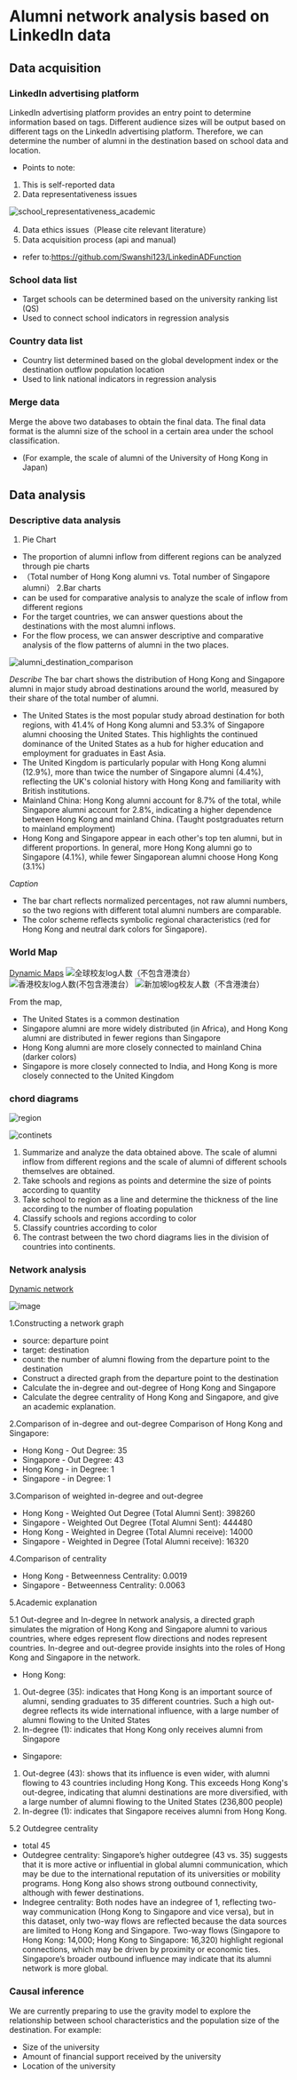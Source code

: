 # Alumni network analysis based on LinkedIn data

## Data acquisition

### LinkedIn advertising platform
LinkedIn advertising platform provides an entry point to determine information based on tags. Different audience sizes will be output based on different tags on the LinkedIn advertising platform. Therefore, we can determine the number of alumni in the destination based on school data and location.
- Points to note:
1. This is self-reported data
2. Data representativeness issues

![school_representativeness_academic](https://github.com/user-attachments/assets/53defbe0-8f44-46d0-96da-db24e803dd4b)

4. Data ethics issues（Please cite relevant literature）
5. Data acquisition process (api and manual)
- refer to:https://github.com/Swanshi123/LinkedinADFunction

### School data list
- Target schools can be determined based on the university ranking list (QS)
- Used to connect school indicators in regression analysis

### Country data list
- Country list determined based on the global development index or the destination outflow population location
- Used to link national indicators in regression analysis

### Merge data
Merge the above two databases to obtain the final data.
The final data format is the alumni size of the school in a certain area under the school classification. 
- (For example, the scale of alumni of the University of Hong Kong in Japan)


## Data analysis

### Descriptive data analysis
1. Pie Chart
- The proportion of alumni inflow from different regions can be analyzed through pie charts
- （Total number of Hong Kong alumni vs. Total number of Singapore alumni）
2.Bar charts
- can be used for comparative analysis to analyze the scale of inflow from different regions
- For the target countries, we can answer questions about the destinations with the most alumni inflows. 
- For the flow process, we can answer descriptive and comparative analysis of the flow patterns of alumni in the two places.

![alumni_destination_comparison](https://github.com/user-attachments/assets/46807b20-106b-4e3b-a1e0-b338d337db86)

*Describe*
The bar chart shows the distribution of Hong Kong and Singapore alumni in major study abroad destinations around the world, measured by their share of the total number of alumni.
- The United States is the most popular study abroad destination for both regions, with 41.4% of Hong Kong alumni and 53.3% of Singapore alumni choosing the United States. This highlights the continued dominance of the United States as a hub for higher education and employment for graduates in East Asia.
- ​​The United Kingdom is particularly popular with Hong Kong alumni (12.9%), more than twice the number of Singapore alumni (4.4%), reflecting the UK's colonial history with Hong Kong and familiarity with British institutions.
- Mainland China: Hong Kong alumni account for 8.7% of the total, while Singapore alumni account for 2.8%, indicating a higher dependence between Hong Kong and mainland China. (Taught postgraduates return to mainland employment)
- Hong Kong and Singapore appear in each other's top ten alumni, but in different proportions. In general, more Hong Kong alumni go to Singapore (4.1%), while fewer Singaporean alumni choose Hong Kong (3.1%)

*Caption*
- The bar chart reflects normalized percentages, not raw alumni numbers, so the two regions with different total alumni numbers are comparable.
- The color scheme reflects symbolic regional characteristics (red for Hong Kong and neutral dark colors for Singapore).


### World Map
[Dynamic Maps](https://swanshi123.github.io/capstone--htmlpr/global_alumni_world_map_log1.html)
![全球校友log人数（不包含港澳台）](https://github.com/user-attachments/assets/e756a4c9-afe9-49f6-ac17-ecb32f95785d)
![香港校友log人数(不包含港澳台）](https://github.com/user-attachments/assets/a1500be6-b5c3-4316-ac70-28a7702eda00)
![新加坡log校友人数（不含港澳台）](https://github.com/user-attachments/assets/e0ea365c-907e-403a-8be2-44c1710d97e1)

From the map,
- The United States is a common destination
- Singapore alumni are more widely distributed (in Africa), and Hong Kong alumni are distributed in fewer regions than Singapore
- Hong Kong alumni are more closely connected to mainland China (darker colors)
- Singapore is more closely connected to India, and Hong Kong is more closely connected to the United Kingdom


### chord diagrams
![region](https://github.com/user-attachments/assets/4cdbc101-27b0-440b-a976-03e9cf42f6e0)

![continets](https://github.com/user-attachments/assets/958b146f-ca3c-4a48-9a81-d0c7193b712e)


1. Summarize and analyze the data obtained above. The scale of alumni inflow from different regions and the scale of alumni of different schools themselves are obtained.
2. Take schools and regions as points and determine the size of points according to quantity
3. Take school to region as a line and determine the thickness of the line according to the number of floating population
4. Classify schools and regions according to color
5. Classify countries according to color
6. The contrast between the two chord diagrams lies in the division of countries into continents.


### Network analysis
[Dynamic network](https://swanshi123.github.io/capstone--htmlpr/alumni_network_visualization_new2.html)


![image](https://github.com/user-attachments/assets/09abf1b7-1cac-4890-8f99-882622671347)

1.Constructing a network graph
- source: departure point
- target: destination
- count: the number of alumni flowing from the departure point to the destination
- Construct a directed graph from the departure point to the destination
- Calculate the in-degree and out-degree of Hong Kong and Singapore
- Calculate the degree centrality of Hong Kong and Singapore, and give an academic explanation.

2.Comparison of in-degree and out-degree
Comparison of Hong Kong and Singapore:
- Hong Kong - Out Degree: 35
- Singapore - Out Degree: 43
- Hong Kong - in Degree: 1
- Singapore - in Degree: 1

3.Comparison of weighted in-degree and out-degree
- Hong Kong - Weighted Out Degree (Total Alumni Sent): 398260
- Singapore - Weighted Out Degree (Total Alumni Sent): 444480
- Hong Kong - Weighted in Degree (Total Alumni receive): 14000
- Singapore - Weighted in Degree (Total Alumni receive): 16320

4.Comparison of centrality
- Hong Kong - Betweenness Centrality: 0.0019
- Singapore - Betweenness Centrality: 0.0063

5.Academic explanation

5.1 Out-degree and In-degree
In network analysis, a directed graph simulates the migration of Hong Kong and Singapore alumni to various countries, where edges represent flow directions and nodes represent countries. In-degree and out-degree provide insights into the roles of Hong Kong and Singapore in the network.
- Hong Kong:
1. Out-degree (35): indicates that Hong Kong is an important source of alumni, sending graduates to 35 different countries. Such a high out-degree reflects its wide international influence, with a large number of alumni flowing to the United States
2. In-degree (1): indicates that Hong Kong only receives alumni from Singapore
- Singapore:
1. Out-degree (43): shows that its influence is even wider, with alumni flowing to 43 countries including Hong Kong. This exceeds Hong Kong's out-degree, indicating that alumni destinations are more diversified, with a large number of alumni flowing to the United States (236,800 people)
2. In-degree (1): indicates that Singapore receives alumni from Hong Kong.

5.2 Outdegree centrality
- total 45
- Outdegree centrality: Singapore’s higher outdegree (43 vs. 35) suggests that it is more active or influential in global alumni communication, which may be due to the international reputation of its universities or mobility programs. Hong Kong also shows strong outbound connectivity, although with fewer destinations.
- Indegree centrality: Both nodes have an indegree of 1, reflecting two-way communication (Hong Kong to Singapore and vice versa), but in this dataset, only two-way flows are reflected because the data sources are limited to Hong Kong and Singapore. Two-way flows (Singapore to Hong Kong: 14,000; Hong Kong to Singapore: 16,320) highlight regional connections, which may be driven by proximity or economic ties. Singapore’s broader outbound influence may indicate that its alumni network is more global.



### Causal inference
We are currently preparing to use the gravity model to explore the relationship between school characteristics and the population size of the destination.
For example:
- Size of the university
- Amount of financial support received by the university
- Location of the university
